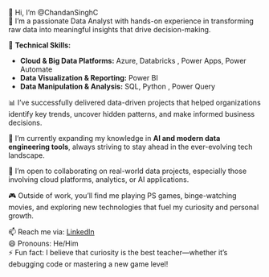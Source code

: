 👋 Hi, I’m @ChandanSinghC  
👀 I’m a passionate Data Analyst with hands-on experience in transforming raw data into meaningful insights that drive decision-making.  

🔧 **Technical Skills:**  
- **Cloud & Big Data Platforms:** Azure, Databricks  , Power Apps, Power Automate
- **Data Visualization & Reporting:** Power BI  
- **Data Manipulation & Analysis:** SQL, Python , Power Query


📊 I’ve successfully delivered data-driven projects that helped organizations identify key trends, uncover hidden patterns, and make informed business decisions.  

🌱 I’m currently expanding my knowledge in **AI and modern data engineering tools**, always striving to stay ahead in the ever-evolving tech landscape.  

💞️ I’m open to collaborating on real-world data projects, especially those involving cloud platforms, analytics, or AI applications.  

🎮 Outside of work, you’ll find me playing PS games, binge-watching movies, and exploring new technologies that fuel my curiosity and personal growth.  

📫 Reach me via: [LinkedIn](https://www.linkedin.com/in/chandan-singh-csr/)  
😄 Pronouns: He/Him  
⚡ Fun fact: I believe that curiosity is the best teacher—whether it’s debugging code or mastering a new game level!

<!---
ChandanSinghC/ChandanSinghC is a ✨ special ✨ repository because its `README.md` (this file) appears on your GitHub profile.
You can click the Preview link to take a look at your changes.
--->
